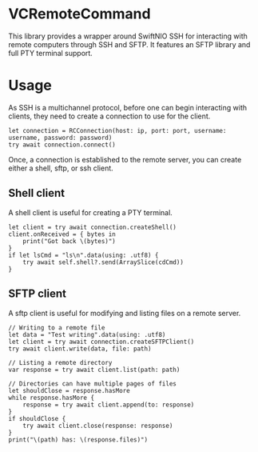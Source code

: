 # VCRemoteCommand

This library provides a wrapper around SwiftNIO SSH for interacting with remote computers through SSH and SFTP. It features an SFTP library and full PTY terminal support.

# Usage

As SSH is a multichannel protocol, before one can begin interacting with clients, they need to create a connection to use for the client.

```
let connection = RCConnection(host: ip, port: port, username: username, password: password)
try await connection.connect()
```

Once, a connection is established to the remote server, you can create either a shell, sftp, or ssh client. 

## Shell client

A shell client is useful for creating a PTY terminal. 

```
let client = try await connection.createShell()
client.onReceived = { bytes in
    print("Got back \(bytes)")
}
if let lsCmd = "ls\n".data(using: .utf8) {
    try await self.shell?.send(ArraySlice(cdCmd))
}
```


## SFTP client

A sftp client is useful for modifying and listing files on a remote server. 

```
// Writing to a remote file
let data = "Test writing".data(using: .utf8)
let client = try await connection.createSFTPClient()
try await client.write(data, file: path)
```

```
// Listing a remote directory
var response = try await client.list(path: path)

// Directories can have multiple pages of files
let shouldClose = response.hasMore
while response.hasMore {
    response = try await client.append(to: response)
}
if shouldClose {
    try await client.close(response: response)
}
print("\(path) has: \(response.files)")
```


